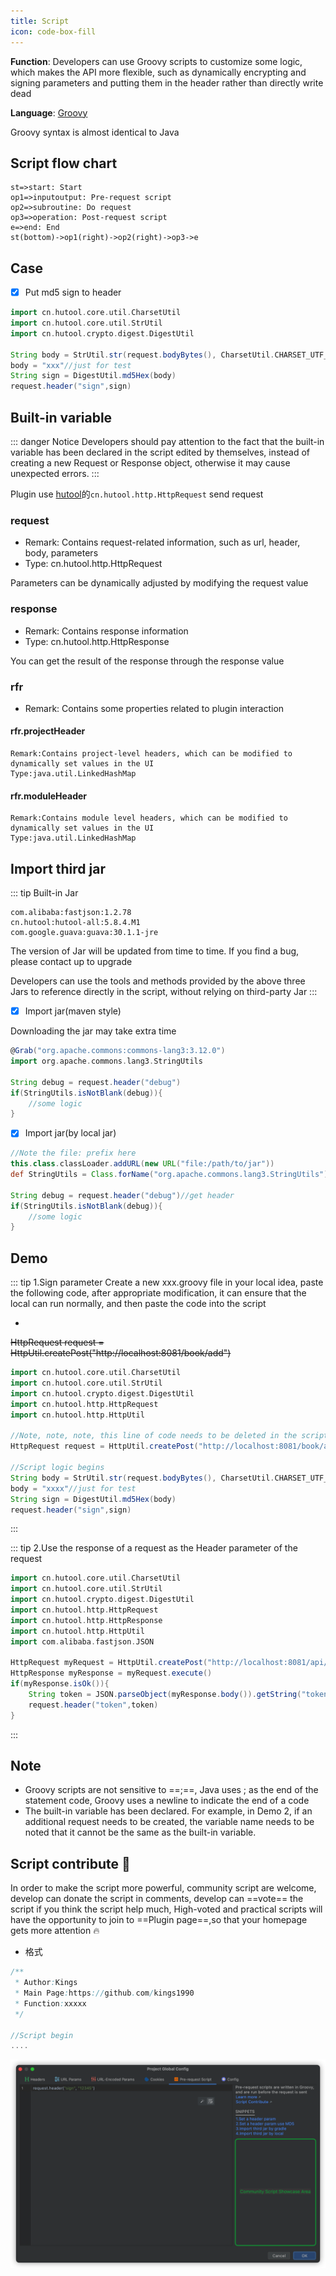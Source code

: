 ```yaml
---
title: Script
icon: code-box-fill
---
```


**Function**: Developers can use Groovy scripts to customize some logic, which makes the API more flexible, such as dynamically encrypting and signing parameters and putting them in the header rather than directly write dead

**Language**: [Groovy](https://groovy-lang.org/)       

Groovy syntax is almost identical to Java

## Script flow chart
```flow
st=>start: Start
op1=>inputoutput: Pre-request script
op2=>subroutine: Do request
op3=>operation: Post-request script
e=>end: End
st(bottom)->op1(right)->op2(right)->op3->e
```

## Case

* [x] Put md5 sign to header
```groovy
import cn.hutool.core.util.CharsetUtil
import cn.hutool.core.util.StrUtil
import cn.hutool.crypto.digest.DigestUtil

String body = StrUtil.str(request.bodyBytes(), CharsetUtil.CHARSET_UTF_8)
body = "xxx"//just for test
String sign = DigestUtil.md5Hex(body)
request.header("sign",sign)
```

## Built-in variable
::: danger Notice
Developers should pay attention to the fact that the built-in variable has been declared in the script edited by themselves, instead of creating a new Request or Response object, otherwise it may cause unexpected errors.
:::


Plugin use [hutool](https://hutool.cn/)的```cn.hutool.http.HttpRequest``` send request


### request <Badge text="2022.2.3️" type="tip"/>
* Remark: Contains request-related information, such as url, header, body, parameters
* Type: cn.hutool.http.HttpRequest

Parameters can be dynamically adjusted by modifying the request value

### response <Badge text="2022.2.3️" type="tip"/>
* Remark: Contains response information
* Type: cn.hutool.http.HttpResponse

You can get the result of the response through the response value

### rfr <Badge text="2022.2.3️" type="tip"/>
* Remark: Contains some properties related to plugin interaction


#### rfr.projectHeader <Badge text="2022.2.3️" type="tip"/>
```
Remark:Contains project-level headers, which can be modified to dynamically set values in the UI
Type:java.util.LinkedHashMap
```

#### rfr.moduleHeader <Badge text="2022.2.3️" type="tip"/>
```
Remark:Contains module level headers, which can be modified to dynamically set values in the UI
Type:java.util.LinkedHashMap
```



## Import third jar

::: tip Built-in Jar

```
com.alibaba:fastjson:1.2.78
cn.hutool:hutool-all:5.8.4.M1
com.google.guava:guava:30.1.1-jre
```
The version of Jar will be updated from time to time. If you find a bug, please contact up to upgrade

Developers can use the tools and methods provided by the above three Jars to reference directly in the script, without relying on third-party Jar
:::

* [x] Import jar(maven style)

Downloading the jar may take extra time

```groovy
@Grab("org.apache.commons:commons-lang3:3.12.0")
import org.apache.commons.lang3.StringUtils

String debug = request.header("debug")
if(StringUtils.isNotBlank(debug)){
    //some logic
}
```

* [x] Import jar(by local jar)

```groovy
//Note the file: prefix here
this.class.classLoader.addURL(new URL("file:/path/to/jar"))
def StringUtils = Class.forName("org.apache.commons.lang3.StringUtils").getDeclaredConstructor().newInstance()

String debug = request.header("debug")//get header
if(StringUtils.isNotBlank(debug)){
    //some logic
}
```

## Demo
::: tip 1.Sign parameter
Create a new xxx.groovy file in your local idea, paste the following code, after appropriate modification, it can ensure that the local can run normally, and then paste the code into the script

* <Badge text="Note that the final script needs to remove this line of code" type="danger"/>

~~HttpRequest request = HttpUtil.createPost("http://localhost:8081/book/add")~~

```groovy
import cn.hutool.core.util.CharsetUtil
import cn.hutool.core.util.StrUtil
import cn.hutool.crypto.digest.DigestUtil
import cn.hutool.http.HttpRequest
import cn.hutool.http.HttpUtil

//Note, note, note, this line of code needs to be deleted in the script
HttpRequest request = HttpUtil.createPost("http://localhost:8081/book/add")
        
//Script logic begins
String body = StrUtil.str(request.bodyBytes(), CharsetUtil.CHARSET_UTF_8)
body = "xxxx"//just for test
String sign = DigestUtil.md5Hex(body)
request.header("sign",sign)
```
:::

::: tip 2.Use the response of a request as the Header parameter of the request

```groovy
import cn.hutool.core.util.CharsetUtil
import cn.hutool.core.util.StrUtil
import cn.hutool.crypto.digest.DigestUtil
import cn.hutool.http.HttpRequest
import cn.hutool.http.HttpResponse
import cn.hutool.http.HttpUtil
import com.alibaba.fastjson.JSON

HttpRequest myRequest = HttpUtil.createPost("http://localhost:8081/api/v1.0/login")
HttpResponse myResponse = myRequest.execute()
if(myResponse.isOk()){
    String token = JSON.parseObject(myResponse.body()).getString("token")
    request.header("token",token)
}
```
:::

## Note
* Groovy scripts are not sensitive to ==;==, Java uses ; as the end of the statement code, Groovy uses a newline to indicate the end of a code
* The built-in variable has been declared. For example, in Demo 2, if an additional request needs to be created, the variable name needs to be noted that it cannot be the same as the built-in variable.

## Script contribute :star2:
In order to make the script more powerful, community script are welcome, develop can donate the script in comments, develop can ==vote== the script if you think the script help much,
High-voted and practical scripts will have the opportunity to join to ==Plugin page==,so that your homepage gets more attention :fire:

* 格式

```groovy
/**
 * Author:Kings
 * Main Page:https://github.com/kings1990
 * Function:xxxxx
 */

//Script begin
....
```

![scriptDonate](../../.vuepress/public/img/2022.2.3/scriptDonate_en.png)